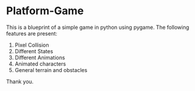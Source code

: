 # Platform-Game
This is a blueprint of a simple game in python using pygame. The following features are present:
1. Pixel Collision
2. Different States
3. Different Animations
4. Animated characters
5. General terrain and obstacles

Thank you.


